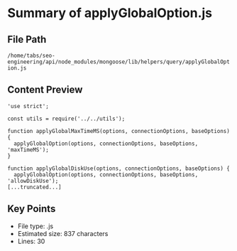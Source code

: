 # Summary of applyGlobalOption.js
  
## File Path
`/home/tabs/seo-engineering/api/node_modules/mongoose/lib/helpers/query/applyGlobalOption.js`

## Content Preview
```
'use strict';

const utils = require('../../utils');

function applyGlobalMaxTimeMS(options, connectionOptions, baseOptions) {
  applyGlobalOption(options, connectionOptions, baseOptions, 'maxTimeMS');
}

function applyGlobalDiskUse(options, connectionOptions, baseOptions) {
  applyGlobalOption(options, connectionOptions, baseOptions, 'allowDiskUse');
[...truncated...]
```

## Key Points
- File type: .js
- Estimated size: 837 characters
- Lines: 30

